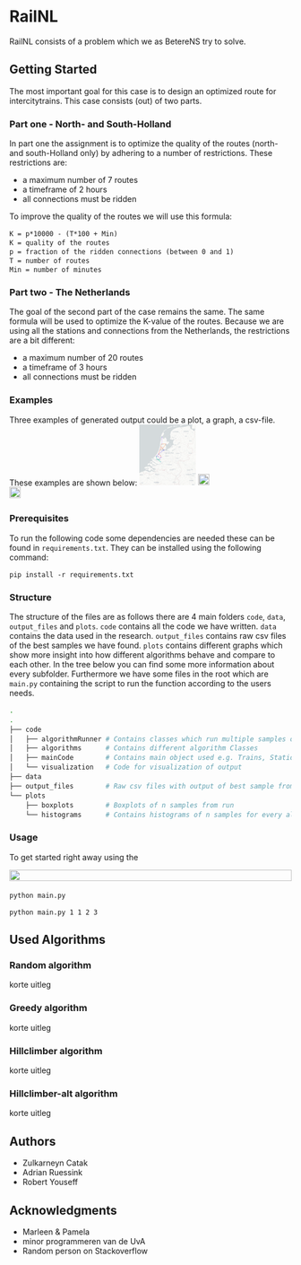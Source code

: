 # RailNL

RailNL consists of a problem which we as BetereNS try to solve.

## Getting Started

The most important goal for this case is to design an optimized route for intercitytrains.
This case consists (out) of two parts.

### Part one - North- and South-Holland

In part one the assignment is to optimize the quality of the routes (north- and south-Holland only) by adhering to a number of restrictions. These restrictions are:

- a maximum number of 7 routes
- a timeframe of 2 hours
- all connections must be ridden

To improve the quality of the routes we will use this formula:

```
K = p*10000 - (T*100 + Min)
K = quality of the routes
p = fraction of the ridden connections (between 0 and 1)
T = number of routes
Min = number of minutes
```

### Part two - The Netherlands

The goal of the second part of the case remains the same. The same formula will be used to optimize the K-value of the routes. Because we are using all the stations and connections from the Netherlands, the restrictions are a bit different:

- a maximum number of 20 routes
- a timeframe of 3 hours
- all connections must be ridden

### Examples

Three examples of generated output could be a plot, a graph, a csv-file.
These examples are shown below:
<img src="data/visualisatie random algorithm.png" width="20%" height="50%"/>
<img src="data/boxplot-greedy.svgdata/boxplot-greedy.svg" width="20%" height="50%"/>
<img src="output_files/Hillclimber_Holland.csv" width="20%" height="50%"/>

### Prerequisites

To run the following code some dependencies are needed these can be found in `requirements.txt`. They can be installed using the following command:

```
pip install -r requirements.txt
```

### Structure

The structure of the files are as follows there are 4 main folders `code`, `data`, `output_files` and `plots`. `code` contains all the code we have written. `data` contains the data used in the research. `output_files` contains raw csv files of the best samples we have found. `plots` contains different graphs which show more insight into how different algorithms behave and compare to each other. In the tree below you can find some more information about every subfolder. Furthermore we have some files in the root which are `main.py` containing the script to run the function according to the users needs.

```bash
.
.
├── code
│   ├── algorithmRunner # Contains classes which run multiple samples of algorithm
│   ├── algorithms      # Contains different algorithm Classes
│   ├── mainCode        # Contains main object used e.g. Trains, Stations
│   └── visualization   # Code for visualization of output
├── data
├── output_files        # Raw csv files with output of best sample from run
└── plots
    ├── boxplots        # Boxplots of n samples from run
    └── histograms      # Contains histograms of n samples for every algorithm
```

### Usage

To get started right away using the

<!-- <img src="/data/video.gif" width="100%" height="50%"/> -->
<img src="/data/video_verbeterd.gif" width="100%" height="50%"/>

```
python main.py
```

```
python main.py 1 1 2 3
```

## Used Algorithms

### Random algorithm

korte uitleg

### Greedy algorithm

korte uitleg

### Hillclimber algorithm

korte uitleg

### Hillclimber-alt algorithm

korte uitleg

## Authors

- Zulkarneyn Catak
- Adrian Ruessink
- Robert Youseff

## Acknowledgments

- Marleen & Pamela
- minor programmeren van de UvA
- Random person on Stackoverflow
